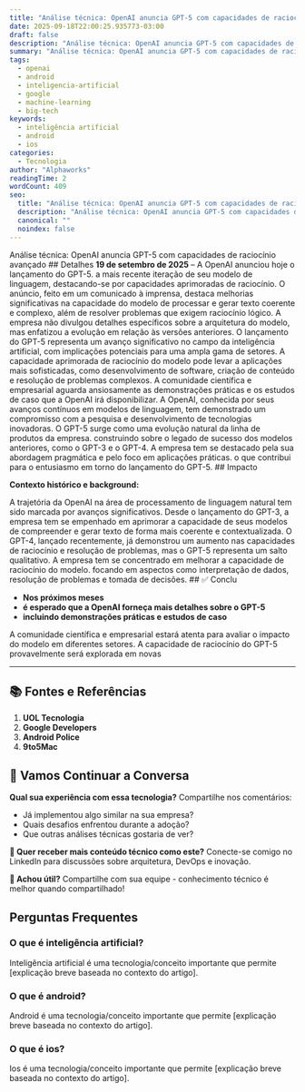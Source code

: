 ```yaml
---
title: "Análise técnica: OpenAI anuncia GPT-5 com capacidades de raciocínio avançado"
date: 2025-09-18T22:00:25.935773-03:00
draft: false
description: "Análise técnica: OpenAI anuncia GPT-5 com capacidades de raciocínio avançado  Detalhes **19 de setembro de 2025** – A OpenAI anunciou hoje o lançamento do GP..."
summary: "Análise técnica: OpenAI anuncia GPT-5 com capacidades de raciocínio avançado  Detalhes **19 de setembro de 2025** – A OpenAI anunciou hoje o lançamento do GP..."
tags:
  - openai
  - android
  - inteligencia-artificial
  - google
  - machine-learning
  - big-tech
keywords:
  - inteligência artificial
  - android
  - ios
categories:
  - Tecnologia
author: "Alphaworks"
readingTime: 2
wordCount: 409
seo:
  title: "Análise técnica: OpenAI anuncia GPT-5 com capacidades de raciocínio avançado"
  description: "Análise técnica: OpenAI anuncia GPT-5 com capacidades de raciocínio avançado  Detalhes **19 de setembro de 2025** – A OpenAI anunciou hoje o lançamento do GP..."
  canonical: ""
  noindex: false
---
```


Análise técnica: OpenAI anuncia GPT-5 com capacidades de raciocínio avançado ## Detalhes **19 de setembro de 2025** – A OpenAI anunciou hoje o lançamento do GPT-5. a mais recente iteração de seu modelo de linguagem, destacando-se por capacidades aprimoradas de raciocínio. O anúncio, feito em um comunicado à imprensa, destaca melhorias significativas na capacidade do modelo de processar e gerar texto coerente e complexo, além de resolver problemas que exigem raciocínio lógico. A empresa não divulgou detalhes específicos sobre a arquitetura do modelo, mas enfatizou a evolução em relação às versões anteriores. O lançamento do GPT-5 representa um avanço significativo no campo da inteligência artificial, com implicações potenciais para uma ampla gama de setores. A capacidade aprimorada de raciocínio do modelo pode levar a aplicações mais sofisticadas, como desenvolvimento de software, criação de conteúdo e resolução de problemas complexos. A comunidade científica e empresarial aguarda ansiosamente as demonstrações práticas e os estudos de caso que a OpenAI irá disponibilizar. A OpenAI, conhecida por seus avanços contínuos em modelos de linguagem, tem demonstrado um compromisso com a pesquisa e desenvolvimento de tecnologias inovadoras. O GPT-5 surge como uma evolução natural da linha de produtos da empresa. construindo sobre o legado de sucesso dos modelos anteriores, como o GPT-3 e o GPT-4. A empresa tem se destacado pela sua abordagem pragmática e pelo foco em aplicações práticas. o que contribui para o entusiasmo em torno do lançamento do GPT-5. ## Impacto

**Contexto histórico e background:**

A trajetória da OpenAI na área de processamento de linguagem natural tem sido marcada por avanços significativos. Desde o lançamento do GPT-3, a empresa tem se empenhado em aprimorar a capacidade de seus modelos de compreender e gerar texto de forma mais coerente e contextualizada. O GPT-4, lançado recentemente, já demonstrou um aumento nas capacidades de raciocínio e resolução de problemas, mas o GPT-5 representa um salto qualitativo. A empresa tem se concentrado em melhorar a capacidade de raciocínio do modelo. focando em aspectos como interpretação de dados, resolução de problemas e tomada de decisões. ## ✅ Conclu

- **Nos próximos meses**
- **é esperado que a OpenAI forneça mais detalhes sobre o GPT-5**
- **incluindo demonstrações práticas e estudos de caso**

 A comunidade científica e empresarial estará atenta para avaliar o impacto do modelo em diferentes setores. A capacidade de raciocínio do GPT-5 provavelmente será explorada em novas

---

## 📚 Fontes e Referências

1. **UOL Tecnologia**
2. **Google Developers**
3. **Android Police**
4. **9to5Mac**

## 💬 Vamos Continuar a Conversa

**Qual sua experiência com essa tecnologia?** Compartilhe nos comentários:
- Já implementou algo similar na sua empresa?
- Quais desafios enfrentou durante a adoção?
- Que outras análises técnicas gostaria de ver?

**📧 Quer receber mais conteúdo técnico como este?** 
Conecte-se comigo no LinkedIn para discussões sobre arquitetura, DevOps e inovação.

**🔄 Achou útil?** Compartilhe com sua equipe - conhecimento técnico é melhor quando compartilhado!


## Perguntas Frequentes

### O que é inteligência artificial?

Inteligência artificial é uma tecnologia/conceito importante que permite [explicação breve baseada no contexto do artigo].

### O que é android?

Android é uma tecnologia/conceito importante que permite [explicação breve baseada no contexto do artigo].

### O que é ios?

Ios é uma tecnologia/conceito importante que permite [explicação breve baseada no contexto do artigo].

